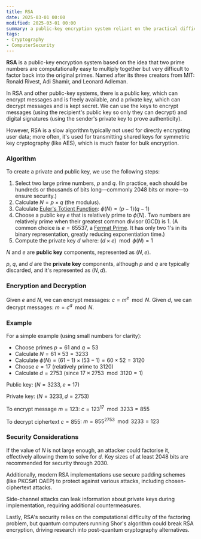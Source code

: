 ```yaml
---
title: RSA
date: 2025-03-01 00:00
modified: 2025-03-01 00:00
summary: a public-key encryption system reliant on the practical difficulty of factorising large numbers
tags:
- Cryptography  
- ComputerSecurity  
---
```


**RSA** is a public-key encryption system based on the idea that two prime numbers are computationally easy to multiply together but very difficult to factor back into the original primes. Named after its three creators from MIT: Ronald Rivest, Adi Shamir, and Leonard Adleman.

In RSA and other public-key systems, there is a public key, which can encrypt messages and is freely available, and a private key, which can decrypt messages and is kept secret. We can use the keys to encrypt messages (using the recipient's public key so only they can decrypt) and digital signatures (using the sender's private key to prove authenticity).

However, RSA is a slow algorithm typically not used for directly encrypting user data; more often, it's used for transmitting shared keys for symmetric key cryptography (like AES), which is much faster for bulk encryption.

### Algorithm

To create a private and public key, we use the following steps:

1. Select two large prime numbers, $p$ and $q$. (In practice, each should be hundreds or thousands of bits long—commonly 2048 bits or more—to ensure security.)
2. Calculate $N = p \times q$ (the modulus).
3. Calculate [Euler's Totient Function](eulers-totient-function.md): $\phi(N) = (p-1)(q-1)$
4. Choose a public key $e$ that is relatively prime to $\phi(N)$. Two numbers are relatively prime when their greatest common divisor (GCD) is 1. (A common choice is $e = 65537$, a [Fermat Prime](fermat-prime.md). It has only two 1's in its binary representation, greatly reducing exponentiation time.)
5. Compute the private key $d$ where:
   $(d \times e) \mod \phi(N) = 1$

$N$ and $e$ are **public key** components, represented as $(N, e)$.

$p$, $q$, and $d$ are the **private key** components, although $p$ and $q$ are typically discarded, and it's represented as $(N, d)$.

### Encryption and Decryption

Given $e$ and $N$, we can encrypt messages: $c = m^e \mod N$.
Given $d$, we can decrypt messages: $m = c^d \mod N$.

### Example

For a simple example (using small numbers for clarity):

* Choose primes $p = 61$ and $q = 53$
* Calculate $N = 61 \times 53 = 3233$
* Calculate $\phi(N) = (61-1) \times (53-1) = 60 \times 52 = 3120$
* Choose $e = 17$ (relatively prime to 3120)
* Calculate $d = 2753$ (since $17 \times 2753 \mod 3120 = 1$)

Public key: $(N=3233, e=17)$

Private key: $(N=3233, d=2753)$

To encrypt message $m = 123$: $c = 123^{17} \mod 3233 = 855$

To decrypt ciphertext $c = 855$: $m = 855^{2753} \mod 3233 = 123$

### Security Considerations

If the value of $N$ is not large enough, an attacker could factorise it, effectively allowing them to solve for $d$. Key sizes of at least 2048 bits are recommended for security through 2030.

Additionally, modern RSA implementations use secure padding schemes (like PKCS\#1 OAEP) to protect against various attacks, including chosen-ciphertext attacks.

Side-channel attacks can leak information about private keys during implementation, requiring additional countermeasures.

Lastly, RSA's security relies on the computational difficulty of the factoring problem, but quantum computers running Shor's algorithm could break RSA encryption, driving research into post-quantum cryptography alternatives.
